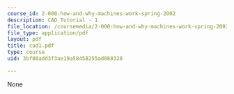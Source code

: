 ```yaml
---
course_id: 2-000-how-and-why-machines-work-spring-2002
description: CAD Tutorial - 1
file_location: /coursemedia/2-000-how-and-why-machines-work-spring-2002/3bf80add3f3ae19a58458255ad088328_cad1.pdf
file_type: application/pdf
layout: pdf
title: cad1.pdf
type: course
uid: 3bf80add3f3ae19a58458255ad088328

---
```

None